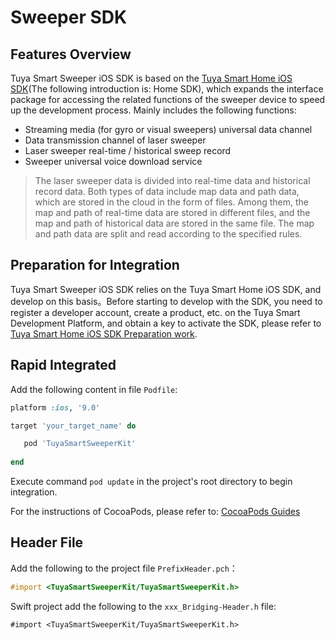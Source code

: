 # Sweeper SDK

## Features Overview

Tuya Smart Sweeper iOS SDK is based on the [Tuya Smart Home iOS SDK](https://github.com/TuyaInc/tuyasmart_home_ios_sdk)(The following introduction is: Home SDK), which expands the interface package for accessing the related functions of the sweeper device to speed up the development process. Mainly includes the following functions:

- Streaming media (for gyro or visual sweepers) universal data channel
- Data transmission channel of laser sweeper
- Laser sweeper real-time / historical sweep record
- Sweeper universal voice download service

> The laser sweeper data is divided into real-time data and historical record data. Both types of data include map data and path data, which are stored in the cloud in the form of files. Among them, the map and path of real-time data are stored in different files, and the map and path of historical data are stored in the same file. The map and path data are split and read according to the specified rules.



## Preparation for Integration

Tuya Smart Sweeper iOS SDK relies on the Tuya Smart Home iOS SDK, and develop on this basis。Before starting to develop with the SDK, you need to register a developer account, create a product, etc. on the Tuya Smart Development Platform, and obtain a key to activate the SDK, please refer to [Tuya Smart Home iOS SDK Preparation work](https://tuyainc.github.io/tuyasmart_home_ios_sdk_doc/en/resource/Preparation.html).

## Rapid Integrated

Add the following content in file `Podfile`:

```ruby
platform :ios, '9.0'

target 'your_target_name' do

   pod 'TuyaSmartSweeperKit'
   
end
```

Execute command `pod update` in the project's root directory to begin integration.

For the instructions of CocoaPods, please refer to: [CocoaPods Guides](https://guides.cocoapods.org/) 



## Header File

Add the following to the project file `PrefixHeader.pch`：

```objective-c
#import <TuyaSmartSweeperKit/TuyaSmartSweeperKit.h>
```

Swift project add the following to the `xxx_Bridging-Header.h` file:

```
#import <TuyaSmartSweeperKit/TuyaSmartSweeperKit.h>
```